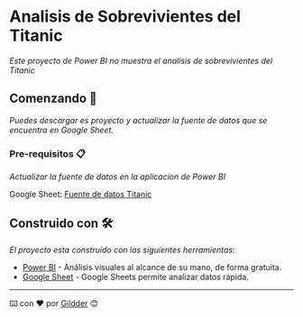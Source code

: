 # Analisis de Sobrevivientes del Titanic

_Este proyecto de Power BI no muestra el analisis de sobrevivientes del Titanic_

## Comenzando 🚀

_Puedes descargar es proyecto y actualizar la fuente de datos que se encuentra en Google Sheet._


### Pre-requisitos 📋

_Actualizar la fuente de datos en la aplicacion de Power BI_

Google Sheet: [Fuente de datos Titanic](https://docs.google.com/spreadsheets/d/e/2PACX-1vRo8_FCnMomxFnOBobQZktL0yBxxk8H_8s8dkQXrUCrCNtGSX4VtOSOA0DkFD9Bqg/pub)

## Construido con 🛠️

_El proyecto esta construido con las siguientes herramientas:_

* [Power BI](https://powerbi.microsoft.com/en-us/desktop/) - Análisis visuales al alcance de su mano, de forma gratuita.
* [Google Sheet](https://drive.google.com/) - Google Sheets permite analizar datos rápida.


---
⌨️ con ❤️ por [Gildder](https://github.com/gildder) 😊